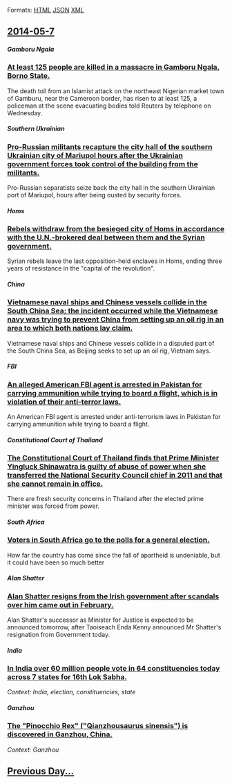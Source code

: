 
Formats: [HTML](2014/05/7/index.html)  [JSON](2014/05/7/index.json)  [XML](2014/05/7/index.xml)  

## [2014-05-7](/news/2014/05/7/index.md)

##### Gamboru Ngala
### [At least 125 people are killed in a massacre in Gamboru Ngala, Borno State. ](/news/2014/05/7/at-least-125-people-are-killed-in-a-massacre-in-gamboru-ngala-borno-state.md)
The death toll from an Islamist attack on the northeast Nigerian market town of Gamburu, near the Cameroon border, has risen to at least 125, a policeman at the scene evacuating bodies told Reuters by telephone on Wednesday.

##### Southern Ukrainian
### [Pro-Russian militants recapture the city hall of the southern Ukrainian city of Mariupol hours after the Ukrainian government forces took control of the building from the militants. ](/news/2014/05/7/pro-russian-militants-recapture-the-city-hall-of-the-southern-ukrainian-city-of-mariupol-hours-after-the-ukrainian-government-forces-took-co.md)
Pro-Russian separatists seize back the city hall in the southern Ukrainian port of Mariupol, hours after being ousted by security forces.

##### Homs
### [Rebels withdraw from the besieged city of Homs in accordance with the U.N.-brokered deal between them and the Syrian government. ](/news/2014/05/7/rebels-withdraw-from-the-besieged-city-of-homs-in-accordance-with-the-u-n-brokered-deal-between-them-and-the-syrian-government.md)
Syrian rebels leave the last opposition-held enclaves in Homs, ending three years of resistance in the &quot;capital of the revolution&quot;.

##### China
### [Vietnamese naval ships and Chinese vessels collide in the South China Sea; the incident occurred while the Vietnamese navy was trying to prevent China from setting up an oil rig in an area to which both nations lay claim. ](/news/2014/05/7/vietnamese-naval-ships-and-chinese-vessels-collide-in-the-south-china-sea-the-incident-occurred-while-the-vietnamese-navy-was-trying-to-pre.md)
Vietnamese naval ships and Chinese vessels collide in a disputed part of the South China Sea, as Beijing seeks to set up an oil rig, Vietnam says.

##### FBI
### [An alleged American FBI agent is arrested in Pakistan for carrying ammunition while trying to board a flight, which is in violation of their anti-terror laws. ](/news/2014/05/7/an-alleged-american-fbi-agent-is-arrested-in-pakistan-for-carrying-ammunition-while-trying-to-board-a-flight-which-is-in-violation-of-their.md)
An American FBI agent is arrested under anti-terrorism laws in Pakistan for carrying ammunition while trying to board a flight.

##### Constitutional Court of Thailand
### [The Constitutional Court of Thailand finds that Prime Minister Yingluck Shinawatra is guilty of abuse of power when she transferred the National Security Council chief in 2011 and that she cannot remain in office. ](/news/2014/05/7/the-constitutional-court-of-thailand-finds-that-prime-minister-yingluck-shinawatra-is-guilty-of-abuse-of-power-when-she-transferred-the-nati.md)
There are fresh security concerns in Thailand after the elected prime minister was forced from power.

##### South Africa
### [Voters in South Africa go to the polls for a general election. ](/news/2014/05/7/voters-in-south-africa-go-to-the-polls-for-a-general-election.md)
How far the country has come since the fall of apartheid is undeniable, but it could have been so much better

##### Alan Shatter
### [Alan Shatter resigns from the Irish government after scandals over him came out in February. ](/news/2014/05/7/alan-shatter-resigns-from-the-irish-government-after-scandals-over-him-came-out-in-february.md)
Alan Shatter&#39;s successor as Minister for Justice is expected to be announced tomorrow, after Taoiseach Enda Kenny announced Mr Shatter&#39;s resignation from Government today.

##### India
### [In India over 60 million people vote in 64 constituencies today across 7 states for 16th Lok Sabha. ](/news/2014/05/7/in-india-over-60-million-people-vote-in-64-constituencies-today-across-7-states-for-16th-lok-sabha.md)
_Context: India, election, constituencies, state_

##### Ganzhou
### [The "Pinocchio Rex" ("Qianzhousaurus sinensis") is discovered in Ganzhou, China. ](/news/2014/05/7/the-pinocchio-rex-qianzhousaurus-sinensis-is-discovered-in-ganzhou-china.md)
_Context: Ganzhou_

## [Previous Day...](/news/2014/05/6/index.md)

